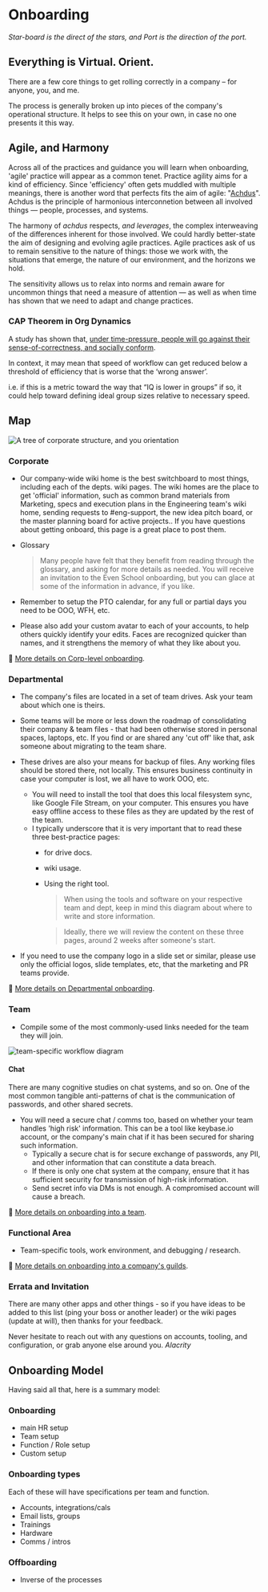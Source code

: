 # Onboarding

*Star-board is the direct of the stars, and Port is the direction of the port.* 

## Everything is Virtual. Orient.

There are a few core things to get rolling correctly in a company – for anyone, you, and me.

The process is generally broken up into pieces of the company's operational structure.  It helps to see this on your own, in case no one presents it this way.


## Agile, and Harmony

Across all of the practices and guidance you will learn when onboarding, 'agile' practice will appear as a common tenet.  Practice agility aims for a kind of efficiency.  Since 'efficiency' often gets muddled with multiple meanings, there is another word that perfects fits the aim of agile: "[Achdus](https://dafaleph.com/home/2015/12/1/achdus)".  Achdus is the principle of harmonious interconnetion between all involved things — people, processes, and systems.  

The harmony of _achdus_ respects, *and leverages*, the complex interweaving of the differences inherent for those involved.  We could hardly better-state the aim of designing and evolving agile practices.  Agile practices ask of us to remain sensitive to the nature of things: those we work with, the situations that emerge, the nature of our environment, and the horizons we hold.  

The sensitivity allows us to relax into norms and remain aware for uncommon things that need a measure of attention — as well as when time has shown that we need to adapt and change practices. 

### CAP Theorem in Org Dynamics

A study has shown that, [under time-pressure, people will go against their sense-of-correctness, and socially conform](https://journals.sagepub.com/doi/suppl/10.1177/0956797619867939).

In context, it may mean that speed of workflow can get reduced below a threshold of efficiency that is worse that the ‘wrong answer’.

i.e. if this is a metric toward the way that “IQ is lower in groups”
if so, it could help toward defining ideal group sizes relative to necessary speed.

## Map

![A tree of corporate structure, and you orientation](assets/onboarding/NHO-doc-hierarchy.jpg)

### Corporate

* Our company-wide wiki home is the best switchboard to most things, including each of the depts. wiki pages.  The wiki homes are the place to get 'official' information, such as common brand materials from Marketing, specs and execution plans in the Engineering team's wiki home, sending requests to #eng-support, the new idea pitch board, or the master planning board for active projects..  If you have questions about getting onboard, this page is a great place to post them.

* Glossary

   > Many people have felt that they benefit from reading through the glossary, and asking for more details as needed.   You will receive an invitation to the Even School onboarding, but you can glace at some of the information in advance, if you like.

* Remember to setup the PTO calendar, for any full or partial days you need to be OOO, WFH, etc.  
* Please also add your custom avatar to each of your accounts, to help others quickly identify your edits.  Faces are recognized quicker than names, and it strengthens the memory of what they like about you.

🔗 [More details on Corp-level onboarding](onboarding/NHO-corp.md).

### Departmental

* The company's files are located in a set of team drives.  Ask your team about which one is theirs.  
* Some teams will be more or less down the roadmap of consolidating their company & team files - that had been otherwise stored in personal spaces, laptops, etc. If you find or are shared any 'cut off' like that, ask someone about migrating to the team share.  
* These drives are also your means for backup of files. Any working files should be stored there, not locally.  This ensures business continuity in case your computer is lost, we all have to work OOO, etc.
  * You will need to install the tool that does this local filesystem sync, like Google File Stream, on your computer.  This ensures you have easy offline access to these files as they are updated by the rest of the team.
  * I typically underscore that it is very important that to read these three best-practice pages:
     * for drive docs.
     * wiki usage.  
     * Using the right tool. 

         > When using the tools and software on your respective team and dept, keep in mind this diagram about where to write and store information. 

         > Ideally, there we will review the content on these three pages, around 2 weeks after someone's start.

* If you need to use the company logo in a slide set or similar, please use only the official logos, slide templates, etc, that the marketing and PR teams provide.


🔗 [More details on Departmental onboarding](onboarding/NHO-dept.md).

### Team

* Compile some of the most commonly-used links needed for the team they will join.

![team-specific workflow diagram](assets/onboarding/example-jira-workflow.png)

#### Chat 

There are many cognitive studies on chat systems, and so on. One of the most common tangible anti-patterns of chat is the communication of passwords, and other shared secrets. 

* You will need a secure chat / comms too, based on whether your team handles 'high risk' information.  This can be a tool like keybase.io account, or the company's main chat if it has been secured for sharing such information.  
  * Typically a secure chat is for secure exchange of passwords, any PII, and other information that can constitute a data breach. 
  * If there is only one chat system at the company, ensure that it has sufficient security for transmission of high-risk information.
  * Send secret info via DMs is not enough.  A compromised account will cause a breach.

🔗 [More details on onboarding into a team](onboarding/NHO-team.md).

### Functional Area

* Team-specific tools, work environment, and debugging / research.

🔗 [More details on onboarding into a company's guilds](onboarding/NHO-practice-group.md).

### Errata and Invitation

There are many other apps and other things - so if you have ideas to be added to this list (ping your boss or another leader) or the wiki pages (update at will), then thanks for your feedback.

Never hesitate to reach out with any questions on accounts, tooling, and configuration, or grab anyone else around you.   _Alacrity_

## Onboarding Model

Having said all that, here is a summary model:

### Onboarding
- main HR setup
- Team setup
- Function / Role setup
- Custom setup

### Onboarding types

Each of these will have specifications per team and function.

- Accounts, integrations/cals
- Email lists, groups
- Trainings
- Hardware
- Comms / intros

### Offboarding
- Inverse of the processes
